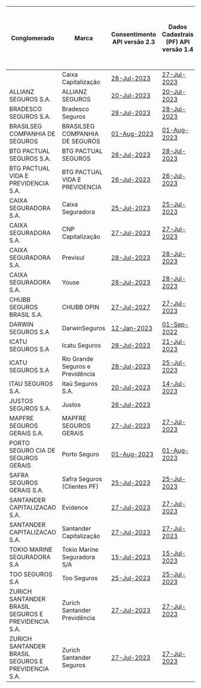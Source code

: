 |                         Conglomerado                          |                Marca                 |                                                                                                    Consentimento API versão 2.3                                                                                                     |                                                                                                              Dados Cadastrais (PF) API versão 1.4                                                                                                               |                                                                                                              Dados Cadastrais (PJ) API versão 1.4                                                                                                               |                                                                                                     Resources API versão 2.3                                                                                                      | Aceitação e Sucursal no exterior API versão 1.2 | Riscos Financeiros API versão 1.2 |                                                                                                                       Patrimonial API versão 1.3                                                                                                                        | Responsabilidade API versão 1.2 |
|----------------------------------------------------|----------------------------------|----------------------------------------------------------------------------------------------------------------------------------------------------------------------------------------------------------|------------------------------------------------------------------------------------------------------------------------------------------------------------------------------------------------------------------------------|------------------------------------------------------------------------------------------------------------------------------------------------------------------------------------------------------------------------------|------------------------------------------------------------------------------------------------------------------------------------------------------------------------------------------------------------|---|---|------------------------------------------------------------------------------------------------------------------------------------------------------------------------------------------------------------------------------------------------|---|
|                                                    | Caixa Capitalização              | [28-Jul-2023](https://github.com/br-openinsurance/Conformance/blob/main/submissions/functional/consents/2.3.0/38155804_Caixa-Capitaliza%C3%A7%C3%A3o-Auth-Server-v1.4.0_consents_v2.3_28-07-2023.json)   | [27-Jul-2023](https://github.com/br-openinsurance/Conformance/blob/main/submissions/functional/customers-personal/1.4.0/38155804_Caixa-Capitaliza%C3%A7%C3%A3o-Auth-Server-v1.4.0_customers-personal_v1.4_27-07-2023.json)   | [21-Jul-2023](https://github.com/br-openinsurance/Conformance/blob/main/submissions/functional/customers-business/1.4.0/38155804_Caixa-Capitaliza%C3%A7%C3%A3o-Auth-Server-v1.4.0_customers-business_v1.4_21-07-2023.json)   | [28-Jul-2023](https://github.com/br-openinsurance/Conformance/blob/main/submissions/functional/resources/2.3.0/38155804_Caixa-Capitaliza%C3%A7%C3%A3o-Auth-Server-v1.4.0_resources_v2.3_28-07-2023.json)   |   |   |                                                                                                                                                                                                                                                |   |
| ALLIANZ SEGUROS S.A.                               | ALLIANZ SEGUROS                  | [20-Jul-2023](https://github.com/br-openinsurance/Conformance/tree/main/submissions/functional/consents/2.3.0/61573796_Nexus-for-Open-Insurance-as-of-July-2023_consents_v2.3_20-07-2023.json)           | [20-Jul-2023](https://github.com/br-openinsurance/Conformance/tree/main/submissions/functional/customers-personal/1.4.0/61573796_Nexus-for-Open-Insurance-as-of-July-2023_customers-personal_v1.4_20-07-2023.json)           | [20-Jul-2023](https://github.com/br-openinsurance/Conformance/tree/main/submissions/functional/customers-business/1.4.0/61573796_Nexus-for-Open-Insurance-as-of-July-2023_customers-business_v1.4_20-07-2023.json)           | [20-Jul-2023](https://github.com/br-openinsurance/Conformance/blob/main/submissions/functional/resources/2.3.0/61573796_Nexus-for-Open-Insurance-as-of-July-2023_resources_v2.3_20-07-2023.json)           |   |   | [20-Jul-2023](https://github.com/br-openinsurance/Conformance/blob/main/submissions/functional/patrimonial/1.3.0/61573796_Nexus-for-Open-Insurance-as-of-July-2023_patrimonial_v1.3-RL-CC-EM-RNRO-GB-LC-RE-AB-RD-GE_20-07-2023.json)           |   |
| BRADESCO SEGUROS S.A.                              | Bradesco Seguros                 | [28-Jul-2023](https://github.com/br-openinsurance/Conformance/tree/main/submissions/functional/consents/2.3.0/33055146_BS---Consents-v2.3.0_consents_v2.3_28-07-2023.json)                               | [28-Jul-2023](https://github.com/br-openinsurance/Conformance/tree/main/submissions/functional/customers-personal/1.4.0/33055146_BS---Customers-v1.4.0_customers-personal_v1.4_28-07-2023.json)                              | [28-Jul-2023](https://github.com/br-openinsurance/Conformance/tree/main/submissions/functional/customers-business/1.4.0/33055146_BS---Customer-v.1.4.0_customers-business_v1.4_28-07-2023.json)                              | [28-Jul-2023](https://github.com/br-openinsurance/Conformance/tree/main/submissions/functional/resources/2.3.0/33055146_BS---Resources-v2.3.0_resources_v2.3_28-07-2023.json)                              |   |   | [28-Jul-2023](https://github.com/br-openinsurance/Conformance/tree/main/submissions/functional/patrimonial/1.3.0/33055146_BS---Patrimonial---1.3.0_patrimonial_v1.3-RL-CC-EM-RNRO_28-07-2023.json)                                             |   |
| BRASILSEG COMPANHIA DE SEGUROS                     | BRASILSEG COMPANHIA DE SEGUROS   | [01-Aug-2023](https://github.com/br-openinsurance/Conformance/tree/main/submissions/functional/consents/2.3.0/28196889_Recertificação-Fase-2---Bloco-1---Consents_consents_v2.3_01-08-2023.json)         | [01-Aug-2023](https://github.com/br-openinsurance/Conformance/tree/main/submissions/functional/customers-personal/1.4.0/28196889_Recertificação-Fase-2---Bl-1---Customer-Personal_customers-personal_v1.4_01-08-2023.json)   | [01-Aug-2023](https://github.com/br-openinsurance/Conformance/tree/main/submissions/functional/customers-business/1.4.0/28196889_Recertificação-Fase-2---Bloco-1---Customer-Busines_customers-business_v1.4_01-08-2023.json) | [01-Aug-2023](https://github.com/br-openinsurance/Conformance/tree/main/submissions/functional/resources/2.3.0/28196889_Recertificação-Fase-2---Bloco-1---Resources_resources_v2.3_01-08-2023.json)        |   |   | [01-Aug-2023](https://github.com/br-openinsurance/Conformance/tree/main/submissions/functional/patrimonial/1.3.0/28196889_Recertificação-Fase-2---Bloco-1---Patrimonial_patrimonial_v1.3-RL-CC-EM-RNRO-GB-LC-RE-AB-RD-GE_01-08-2023.json)      |   |
| BTG PACTUAL SEGUROS S.A.                           | BTG PACTUAL SEGUROS              | [28-Jul-2023](https://github.com/br-openinsurance/Conformance/tree/main/submissions/functional/consents/2.3.0/32724962_BTG-Pactual-Seguros-OPIN-v1.0.0_consents_v2.3_28-07-2023.json)                    | [28-Jul-2023](https://github.com/br-openinsurance/Conformance/tree/main/submissions/functional/customers-personal/1.4.0/32724962_BTG-Pactual-Seguros-OPIN-v1.0.0_customers-personal_v1.4_28-07-2023.json)                    | [28-Jul-2023](https://github.com/br-openinsurance/Conformance/tree/main/submissions/functional/customers-business/1.4.0/32724962_BTG-Pactual-Seguros-OPIN-v1.0.0_customers-business_v1.4_28-07-2023.json)                    | [28-Jul-2023](https://github.com/br-openinsurance/Conformance/tree/main/submissions/functional/resources/2.3.0/32724962_BTG-Pactual-Seguros-OPIN-v1.0.0_resources_v2.3_28-07-2023.json)                    |   |   |                                                                                                                                                                                                                                                |   |
| BTG PACTUAL VIDA E PREVIDENCIA S.A.                | BTG PACTUAL VIDA E PREVIDENCIA   | [26-Jul-2023](https://github.com/br-openinsurance/Conformance/tree/main/submissions/functional/consents/2.3.0/19449767_BTG-Pactual-Vida-e-Prev-OPIN-v1.0.0_consents_v2.3_26-07-2023.json)                | [26-Jul-2023](https://github.com/br-openinsurance/Conformance/tree/main/submissions/functional/customers-personal/1.4.0/19449767_BTG-Pactual-Vida-e-Prev-OPIN-v1.0.0_customers-personal_v1.4_26-07-2023.json)                | [26-Jun-2023](https://github.com/br-openinsurance/Conformance/tree/main/submissions/functional/customers-business/1.4.0/19449767_BTG-Pactual-Vida-e-Prev-OPIN-v1.0.0_customers-business_v1.4_26-07-2023.json)                | [24-Jul-2023](https://github.com/br-openinsurance/Conformance/tree/main/submissions/functional/resources/2.3.0/19449767_BTG-Pactual-Vida-e-Prev-OPIN-v1.0.0_resources_v2.3_26-07-2023.json)                |   |   |                                                                                                                                                                                                                                                |   |
| CAIXA SEGURADORA S.A.                              | Caixa Seguradora                 | [25-Jul-2023](https://github.com/br-openinsurance/Conformance/tree/main/submissions/functional/consents/2.3.0/34020354_Caixa-Seguradora-OPIN-V.-1.0_consents_v2.3_25-07-2023.json)                       | [25-Jul-2023](https://github.com/br-openinsurance/Conformance/tree/main/submissions/functional/customers-personal/1.4.0/34020354_Caixa-Seguradora-OPIN-V.-1.0_customers-personal_v1.4_25-07-2023.json)                       |                                                                                                                                                                                                                              | [25-Jul-2023](https://github.com/br-openinsurance/Conformance/tree/main/submissions/functional/resources/2.3.0/34020354_Caixa-Seguradora-OPIN-V.-1.0_resources_v2.3_25-07-2023.json)                       |   |   | [25-Jul-2023](https://github.com/br-openinsurance/Conformance/tree/main/submissions/functional/patrimonial/1.3.0/34020354_Caixa-Seguradora-OPIN-V.-1.0_patrimonial_v1.3-RL-CC-EM-RNRO-GB-LC-RE-AB-RD-GE_25-07-2023.json)                       |   |
| CAIXA SEGURADORA S.A.                              | CNP Capitalização                | [27-Jul-2023](https://github.com/br-openinsurance/Conformance/tree/main/submissions/functional/consents/2.3.0/01599296_CNP-Capitalização-OPIN-V.-1.0_consents_v2.3_27-07-2023.json)                      | [27-Jul-2023](https://github.com/br-openinsurance/Conformance/tree/main/submissions/functional/customers-personal/1.4.0/01599296_CNP-Capitalização-OPIN-V.-1.0_customers-personal_v1.4_27-07-2023.json)                      |                                                                                                                                                                                                                              | [27-Jul-2023](https://github.com/br-openinsurance/Conformance/tree/main/submissions/functional/resources/2.3.0/01599296_CNP-Capitalização-OPIN-V.-1.0_resources_v2.3_27-07-2023.json)                      |   |   |                                                                                                                                                                                                                                                |   |
| CAIXA SEGURADORA S.A.                              | Previsul                         | [28-Jul-2023](https://github.com/br-openinsurance/Conformance/tree/main/submissions/functional/consents/2.3.0/92751213_COMPANHIA-DE-SEGUROS-PREVIDENCIA-DO-SUL---PREVISUL_consents_v2.3_28-07-2023.json) | [28-Jul-2023](https://github.com/br-openinsurance/Conformance/tree/main/submissions/functional/customers-personal/1.4.0/92751213_COMPANHIA-DE-SEGUROS-PREVIDENCIA-DO-SUL---PREVISUL_customers-personal_v1.4_28-07-2023.json) |                                                                                                                                                                                                                              | [28-Jul-2023](https://github.com/br-openinsurance/Conformance/tree/main/submissions/functional/resources/2.3.0/92751213_COMPANHIA-DE-SEGUROS-PREVIDENCIA-DO-SUL---PREVISUL_resources_v2.3_28-07-2023.json) |   |   | [28-Jul-2023](https://github.com/br-openinsurance/Conformance/tree/main/submissions/functional/patrimonial/1.3.0/92751213_COMPANHIA-DE-SEGUROS-PREVIDENCIA-DO-SUL---PREVISUL_patrimonial_v1.3-RL-CC-EM-RNRO-GB-LC-RE-AB-RD-GE_28-07-2023.json) |   |
| CAIXA SEGURADORA S.A.                              | Youse                            | [28-Jul-2023](https://github.com/br-openinsurance/Conformance/tree/main/submissions/functional/consents/2.3.0/24856160_Youse-OPIN-V.-1.0_consents_v2.3_28-07-2023.json)                                  | [28-Jul-2023](https://github.com/br-openinsurance/Conformance/tree/main/submissions/functional/customers-personal/1.4.0/24856160_Youse-OPIN-V.-1.0_customers-personal_v1.4_28-07-2023.json)                                  |                                                                                                                                                                                                                              | [28-Jul-2023](https://github.com/br-openinsurance/Conformance/tree/main/submissions/functional/resources/2.3.0/24856160_Youse-OPIN-V.-1.0_resources_v2.3_28-07-2023.json)                                  |   |   | [28-Jul-2023](https://github.com/br-openinsurance/Conformance/tree/main/submissions/functional/patrimonial/1.3.0/24856160_Youse-OPIN-V.-1.0_patrimonial_v1.3-RL-CC-EM-RNRO-GB-LC-RE-AB-RD-GE_28-07-2023.json)                                  |   |
| CHUBB SEGUROS BRASIL S.A.                          | CHUBB OPIN                       | [27-Jul-2027](https://github.com/br-openinsurance/Conformance/tree/main/submissions/functional/consents/2.3.0/03502099_2fe49d23811e0642219dec360032efab703c4740_consents_v2.3_25-07-2023.json)           | [27-Jul-2023](https://github.com/br-openinsurance/Conformance/tree/main/submissions/functional/customers-personal/1.4.0/03502099_2fe49d23811e0642219dec360032efab703c4740_customers-personal_v1.4_25-07-2023.json)           | [27-Jul-2023](https://github.com/br-openinsurance/Conformance/tree/main/submissions/functional/customers-business/1.4.0/03502099_2fe49d23811e0642219dec360032efab703c4740_customers-business_v1.4_25-07-2023.json)           | [27-Jul-2023](https://github.com/br-openinsurance/Conformance/tree/main/submissions/functional/resources/2.3.0/03502099_2fe49d23811e0642219dec360032efab703c4740_resources_v2.3_25-07-2023.json)           |   |   | [27-Jul-2023](https://github.com/br-openinsurance/Conformance/tree/main/submissions/functional/patrimonial/1.3.0/03502099_654206608a66d0819b50d8358aa7019f56da8744_patrimonial_v1.3-RL_27-07-2023.json)                                        |   |
| DARWIN SEGUROS S.A                                 | DarwinSeguros                    | [12-Jan-2023](https://github.com/br-openinsurance/Conformance/tree/main/submissions/functional/consents/2.3.0/44187990_Darwin-B3-Lina-OPIN-consents-v2.3.0_consents_v2.3_27-07-2023.json)                | [01-Sep-2022](https://github.com/br-openinsurance/Conformance/tree/main/submissions/functional/customers-personal/1.4.0/44187990_Darwin-B3-Lina-OPIN-customers-personal-v1.4.0_customers-personal_v1.4_28-07-2023.json)      | [01-Sep-2022](https://github.com/br-openinsurance/Conformance/tree/main/submissions/functional/customers-business/1.4.0/44187990_Darwin-B3-Lina-OPIN-customers-business-v1.4.0_customers-business_v1.4_28-07-2023.json)      | [12-Jan-2023](https://github.com/br-openinsurance/Conformance/tree/main/submissions/functional/resources/2.3.0/44187990_Darwin-B3-Lina-OPIN-resources-v2.3.0_resources_v2.3_27-07-2023.json)               |   |   |                                                                                                                                                                                                                                                |   |
| ICATU SEGUROS S.A                                  | Icatu Seguros                    | [28-Jul-2023](https://github.com/br-openinsurance/Conformance/blob/main/submissions/functional/consents/2.3.0/42283770_Icatu-Seguros-Auth-Server-v1.4.0_consents_v2.3_28-07-2023.json)                   | [21-Jul-2023](https://github.com/br-openinsurance/Conformance/blob/main/submissions/functional/customers-personal/1.4.0/42283770_Icatu-Seguros-Auth-Server-v1.4.0_customers-personal_v1.4_21-07-2023.json)                   | [21-Jul-2023](https://github.com/br-openinsurance/Conformance/blob/main/submissions/functional/customers-business/1.4.0/42283770_Icatu-Seguros-Auth-Server-v1.4.0_customers-business_v1.4_21-07-2023.json)                   | [21-Jul-2023](https://github.com/br-openinsurance/Conformance/blob/main/submissions/functional/resources/2.3.0/42283770_Icatu-Seguros-Auth-Server-v1.4.0_resources_v2.3_21-07-2023.json)                   |   |   |                                                                                                                                                                                                                                                |   |
| ICATU SEGUROS S.A                                  | Rio Grande Seguros e Previdência | [28-Jul-2023](https://github.com/br-openinsurance/Conformance/blob/main/submissions/functional/consents/2.3.0/01582075_Rio-Grande-Seguradora-Auth-Server-v1.4.0_consents_v2.3_28-07-2023.json)           | [25-Jul-2023](https://github.com/br-openinsurance/Conformance/blob/main/submissions/functional/customers-personal/1.4.0/01582075_Rio-Grande-Seguradora-Auth-Server-v1.4.0_customers-personal_v1.4_25-07-2023.json)           | [25-Jul-2023](https://github.com/br-openinsurance/Conformance/blob/main/submissions/functional/customers-business/1.4.0/01582075_Rio-Grande-Seguradora-Auth-Server-v1.4.0_customers-business_v1.4_25-07-2023.json)           | [25-Jul-2023](https://github.com/br-openinsurance/Conformance/blob/main/submissions/functional/resources/2.3.0/01582075_Rio-Grande-Seguradora-Auth-Server-v1.4.0_resources_v2.3_25-07-2023.json)           |   |   |                                                                                                                                                                                                                                                |   |
| ITAU SEGUROS S.A.                                  | Itaú Seguros S.A.                | [20-Jul-2023](https://github.com/br-openinsurance/Conformance/tree/main/submissions/functional/consents/2.3.0/61557039_Itau-Seguros-Open-Insurance-Brazil-v2.3.0_consents_v2.3_20-07-2023.json)          | [14-Jul-2023](https://github.com/br-openinsurance/Conformance/tree/main/submissions/functional/customers-personal/1.4.0/61557039_Itau-Seguros-Open-Insurance-Brazil-v1.4.0_customers-personal_v1.4_14-07-2023.json)          | [15-Jul-2023](https://github.com/br-openinsurance/Conformance/tree/main/submissions/functional/customers-business/1.4.0/61557039_Itau-Seguros-Open-Insurance-Brazil-v1.4.0_customers-business_v1.4_15-07-2023.json)          | [20-Jul-2023](https://github.com/br-openinsurance/Conformance/tree/main/submissions/functional/resources/2.3.0/61557039_Itau-Seguros-Open-Insurance-Brazil-v2.3.0_resources_v1.2_20-07-2023.json)          |   |   |                                                                                                                                                                                                                                                |   |
| JUSTOS SEGUROS S.A.                                | Justos                           | [26-Jul-2023](https://github.com/br-openinsurance/Conformance/blob/main/submissions/functional/consents/2.3.0/40317530_Opin-Justos-Consents-v2.0.0_consents_v2.3_26-07-2023.json)                        |                                                                                                                                                                                                                              |                                                                                                                                                                                                                              |                                                                                                                                                                                                            |   |   |                                                                                                                                                                                                                                                |   |
| MAPFRE SEGUROS GERAIS S.A.                         | MAPFRE SEGUROS GERAIS            | [27-Jul-2023](https://github.com/br-openinsurance/Conformance/tree/main/submissions/functional/consents/2.3.0/61074175_MAPFRE-OP-v1_consents_v2.3_27-07-2023.json)                                       | [27-Jul-2023](https://github.com/br-openinsurance/Conformance/tree/main/submissions/functional/customers-personal/1.4.0/61074175_MAPFRE-OP-v1_customers-personal_v1.4_27-07-2023.json)                                       | [27-Jul-2023](https://github.com/br-openinsurance/Conformance/tree/main/submissions/functional/customers-business/1.4.0/61074175_MAPFRE-OP-v1_customers-business_v1.4_27-07-2023.json)                                       | [01-Aug-2023](https://github.com/br-openinsurance/Conformance/tree/main/submissions/functional/resources/2.3.0/61074175_MAPFRE-OP-v1_resources_v2.3_01-08-2023.json)                                       |   |   | [27-Jul-2023](https://github.com/br-openinsurance/Conformance/tree/main/submissions/functional/patrimonial/1.3.0/61074175_MAPFRE-OP-v1_patrimonial_v1.3-RL_27-07-2023.json)                                                                    |   |
| PORTO SEGURO CIA DE SEGUROS GERAIS                 | Porto Seguro                     | [01-Aug-2023](https://github.com/br-openinsurance/Conformance/tree/main/submissions/functional/consents/2.3.0/61198164_Porto-Seguro---Consents-v2.3.0_consents_v2.3_01-08-2023.json)                     | [01-Aug-2023](https://github.com/br-openinsurance/Conformance/tree/main/submissions/functional/customers-business/1.4.0/61198164_Porto-Seguro---Customer-Business-v1.4.0_customers-business_v1.4_01-08-2023.json)            | [01-Aug-2023](https://github.com/br-openinsurance/Conformance/tree/main/submissions/functional/customers-personal/1.4.0/61198164_Porto-Seguro---Customer-Personal-v1.4.0_customers-personal_v1.4_01-08-2023.json)            | [01-Aug-2023](https://github.com/br-openinsurance/Conformance/tree/main/submissions/functional/resources/2.3.0/61198164_Porto-Seguro---Resources-v2.3.0_resources_v2.3_01-08-2023.json)                    |   |   |                                                                                                                                                                                                                                                |   |
| SAFRA SEGUROS GERAIS S.A.                          | Safra Seguros (Clientes PF)      | [25-Jul-2023](https://github.com/br-openinsurance/Conformance/tree/main/submissions/functional/consents/2.3.0/06109373_Consents-v2.3_consents_v2.3_25-07-2023.json)                                      | [25-Jul-2023](https://github.com/br-openinsurance/Conformance/tree/main/submissions/functional/customers-personal/1.4.0/06109373_Customer-Personal-v1.4_customers-personal_v1.4_25-07-2023.json)                             | [25-Jul-2023](https://github.com/br-openinsurance/Conformance/tree/main/submissions/functional/customers-business/1.4.0/06109373_Customer-Business-V1.4_customers-business_v1.4_25-07-2023.json)                             | [25-Jul-2023](https://github.com/br-openinsurance/Conformance/tree/main/submissions/functional/resources/2.3.0/06109373_Resources-V2_resources_v2.3_25-07-2023.json)                                       |   |   | [25-Jul-2023](https://github.com/br-openinsurance/Conformance/tree/main/submissions/functional/patrimonial/1.3.0/06109373_Patrimonial-V1.3_patrimonial_v1.3-RL-CC-EM-RNRO-GB-LC-RE-AB-RD-GE_25-07-2023.json)                                   |   |
| SANTANDER CAPITALIZACAO S.A.                       | Evidence                         | [27-Jul-2023](https://github.com/br-openinsurance/Conformance/tree/main/submissions/functional/consents/2.3.0/13615969_EVIDENCE-PREVIDENCIA-SA-1-AUGUST-2023_consents_v2.3_27-07-2023.json)              | [27-Jul-2023](https://github.com/br-openinsurance/Conformance/tree/main/submissions/functional/customers-personal/1.4.0/13615969_EVIDENCE-PREVIDENCIA-SA-1-AUGUST-2023_customers-personal_v1.4_27-07-2023.json)              | [27-Jul-2023](https://github.com/br-openinsurance/Conformance/tree/main/submissions/functional/customers-business/1.4.0/13615969_EVIDENCE-PREVIDENCIA-SA-1-AUGUST-2023_customers-business_v1.4_27-07-2023.json)              | [27-Jul-2023](https://github.com/br-openinsurance/Conformance/tree/main/submissions/functional/resources/2.3.0/13615969_EVIDENCE-PREVIDENCIA-SA-1-AUGUST-2023_resources_v2.3_27-07-2023.json)              |   |   |                                                                                                                                                                                                                                                |   |
| SANTANDER CAPITALIZACAO S.A.                       | Santander Capitalização          | [27-Jul-2023](https://github.com/br-openinsurance/Conformance/tree/main/submissions/functional/consents/2.3.0/32090920_SANTANDER-CAPITALIZACAO-SA-1-AUGUST-2023_consents_v2.3_27-07-2023.json)           | [27-Jul-2023](https://github.com/br-openinsurance/Conformance/tree/main/submissions/functional/customers-personal/1.4.0/32090920_SANTANDER-CAPITALIZACAO-SA-1-AUGUST-2023_customers-personal_v1.4_27-07-2023.json)           | [27-Jul-2023](https://github.com/br-openinsurance/Conformance/tree/main/submissions/functional/customers-business/1.4.0/32090920_SANTANDER-CAPITALIZACAO-SA-1-AUGUST-2023_customers-business_v1.4_27-07-2023.json)           | [27-Jul-2023](https://github.com/br-openinsurance/Conformance/tree/main/submissions/functional/resources/2.3.0/32090920_SANTANDER-CAPITALIZACAO-SA-1-AUGUST-2023_resources_v2.3_27-07-2023.json)           |   |   |                                                                                                                                                                                                                                                |   |
| TOKIO MARINE SEGURADORA S.A                        | Tokio Marine Seguradora S/A      | [15-Jul-2023](https://github.com/br-openinsurance/Conformance/tree/main/submissions/functional/consents/2.3.0/33164021_Tokio-Marine---Open-Insurance-Barazil-V1.0.0_consents_v2.3_15-07-2023.json)       | [15-Jul-2023](https://github.com/br-openinsurance/Conformance/tree/main/submissions/functional/customers-personal/1.4.0/33164021_Tokio-Marine---Open-Insurance-Brazil-V1.0.0_customers-personal_v1.4_15-07-2023.json)        | [15-Jul-2023](https://github.com/br-openinsurance/Conformance/tree/main/submissions/functional/customers-business/1.4.0/33164021_Tokio-Marine---Open-Insurance-Barazil-V1.0.0_customers-business_v1.4_15-07-2023.json)       | [15-Jul-2023](https://github.com/br-openinsurance/Conformance/tree/main/submissions/functional/resources/2.3.0/33164021_Tokio-Marine---Open-Insurance-Brazil-V1.0.0_resources_v1.2_15-07-2023.json)        |   |   | [29-Jul-2023](https://github.com/br-openinsurance/Conformance/tree/main/submissions/functional/patrimonial/1.3.0/33164021_Tokio-Marine---Open-Insurance-Barazil-V1.0.0_patrimonial_v1.3-RL_29-07-2023.json)                                    |   |
| TOO SEGUROS S.A                                    | Too Seguros                      | [25-Jul-2023](https://github.com/br-openinsurance/Conformance/tree/main/submissions/functional/consents/2.3.0/33245762_Too-Seguros-Auth-Server_consents_v2.3_25-07-2023.json)                            | [25-Jul-2023](https://github.com/br-openinsurance/Conformance/tree/main/submissions/functional/customers-personal/1.4.0/33245762_Too-Seguros-Auth-Server_customers-personal_v1.4_25-07-2023.json)                            | [25-Jul-2023](https://github.com/br-openinsurance/Conformance/tree/main/submissions/functional/customers-business/1.4.0/33245762_Too-Seguros-Auth-Server_customers-business_v1.4_25-07-2023.json)                            | [25-Jul-2023](https://github.com/br-openinsurance/Conformance/tree/main/submissions/functional/resources/2.3.0/33245762_Too-Seguros-Auth-Server_resources_v2.3_25-07-2023.json)                            |   |   | [25-Jul-2023](https://github.com/br-openinsurance/Conformance/blob/main/submissions/functional/patrimonial/1.3.0/33245762_Too-Seguros-Auth-Server_patrimonial_v1.3-RL_25-07-2023.json)                                                         |   |
| ZURICH SANTANDER BRASIL SEGUROS E PREVIDENCIA S.A. | Zurich Santander Previdência     | [27-Jul-2023](https://github.com/br-openinsurance/Conformance/tree/main/submissions/functional/consents/2.3.0/87376109_ZURICH-SANTANDER-BRASIL-PREVIDENCIA-SA-1-AUGUST-20_consents_v2.3_27-07-2023.json) | [27-Jul-2023](https://github.com/br-openinsurance/Conformance/tree/main/submissions/functional/customers-personal/1.4.0/87376109_ZURICH-SANTANDER-BRASIL-PREVIDENCIA-SA-1-AUGUST-20_customers-personal_v1.4_27-07-2023.json) | [27-Jul-2023](https://github.com/br-openinsurance/Conformance/tree/main/submissions/functional/customers-business/1.4.0/87376109_ZURICH-SANTANDER-BRASIL-PREVIDENCIA-SA-1-AUGUST-20_customers-business_v1.4_27-07-2023.json) | [27-Jul-2023](https://github.com/br-openinsurance/Conformance/tree/main/submissions/functional/resources/2.3.0/87376109_ZURICH-SANTANDER-BRASIL-PREVIDENCIA-SA-1-AUGUST-20_resources_v2.3_27-07-2023.json) |   |   |                                                                                                                                                                                                                                                |   |
| ZURICH SANTANDER BRASIL SEGUROS E PREVIDENCIA S.A. | Zurich Santander Seguros         | [27-Jul-2023](https://github.com/br-openinsurance/Conformance/tree/main/submissions/functional/consents/2.3.0/87376109_ZURICH-SANTANDER-BRASIL-SEGUROS-SA-1-AUGUST-2023_consents_v2.3_27-07-2023.json)   | [27-Jul-2023](https://github.com/br-openinsurance/Conformance/tree/main/submissions/functional/customers-personal/1.4.0/87376109_ZURICH-SANTANDER-BRASIL-SEGUROS-SA-1-AUGUST-2023_customers-personal_v1.4_27-07-2023.json)   | [27-Jul-2023](https://github.com/br-openinsurance/Conformance/tree/main/submissions/functional/customers-business/1.4.0/87376109_ZURICH-SANTANDER-BRASIL-SEGUROS-SA-1-AUGUST-2023_customers-business_v1.4_27-07-2023.json)   | [27-Jul-2023](https://github.com/br-openinsurance/Conformance/tree/main/submissions/functional/resources/2.3.0/87376109_ZURICH-SANTANDER-BRASIL-SEGUROS-SA-1-AUGUST-2023_resources_v2.3_27-07-2023.json)   |   |   | [27-Jul-2023](https://github.com/br-openinsurance/Conformance/tree/main/submissions/functional/patrimonial/1.3.0/87376109_ZURICH-SANTANDER-BRASIL-SEGUROS-SA-1-AUGUST-2023_patrimonial_v1.3-RL-RD_27-07-2023.json)                             |   |

